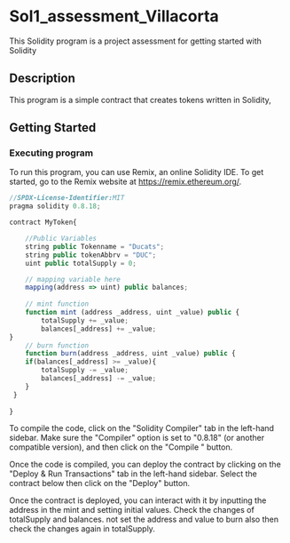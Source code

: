 # Sol1_assessment_Villacorta

This Solidity program is a project assessment for getting started with Solidity

## Description

This program is a simple contract that creates tokens written in Solidity, 
## Getting Started

### Executing program

To run this program, you can use Remix, an online Solidity IDE. To get started, go to the Remix website at https://remix.ethereum.org/.



```javascript
//SPDX-License-Identifier:MIT
pragma solidity 0.8.18;

contract MyToken{

    //Public Variables
    string public Tokenname = "Ducats";
    string public tokenAbbrv = "DUC";
    uint public totalSupply = 0;

    // mapping variable here
    mapping(address => uint) public balances;
 
    // mint function
    function mint (address _address, uint _value) public {
        totalSupply += _value;
        balances[_address] += _value;
}
    // burn function
    function burn(address _address, uint _value) public {
    if(balances[_address] >= _value){
        totalSupply -= _value;
        balances[_address] -= _value;
    }
 }
    
}

```

To compile the code, click on the "Solidity Compiler" tab in the left-hand sidebar. Make sure the "Compiler" option is set to "0.8.18" (or another compatible version), and then click on the "Compile " button.

Once the code is compiled, you can deploy the contract by clicking on the "Deploy & Run Transactions" tab in the left-hand sidebar. Select the contract below then click on the "Deploy" button.

Once the contract is deployed, you can interact with it by inputting the address in the mint and setting initial values. Check the changes of totalSupply and balances. not set the address and value to burn also then check the changes again in totalSupply.
